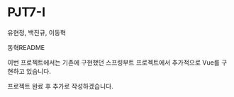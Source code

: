 # PJT7-I
유현정, 백진규, 이동혁

동혁README

이번 프로젝트에서는 기존에 구현했던 스프링부트 프로젝트에서 추가적으로 Vue를 구현하고 있습니다.

프로젝트 완료 후 추가로 작성하겠습니다. 
